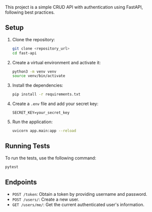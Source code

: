 This project is a simple CRUD API with authentication using FastAPI, following best practices.

## Setup

1. Clone the repository:
    ```sh
    git clone <repository_url>
    cd fast-api
    ```

2. Create a virtual environment and activate it:
    ```sh
    python3 -m venv venv
    source venv/bin/activate
    ```

3. Install the dependencies:
    ```sh
    pip install -r requirements.txt
    ```

4. Create a `.env` file and add your secret key:
    ```env
    SECRET_KEY=your_secret_key
    ```

5. Run the application:
    ```sh
    uvicorn app.main:app --reload
    ```

## Running Tests

To run the tests, use the following command:
```sh
pytest
```

## Endpoints

- `POST /token`: Obtain a token by providing username and password.
- `POST /users/`: Create a new user.
- `GET /users/me/`: Get the current authenticated user's information.
